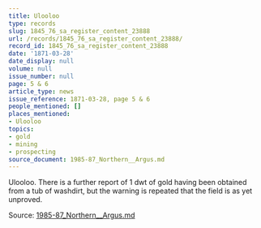 ```yaml
---
title: Ulooloo
type: records
slug: 1845_76_sa_register_content_23888
url: /records/1845_76_sa_register_content_23888/
record_id: 1845_76_sa_register_content_23888
date: '1871-03-28'
date_display: null
volume: null
issue_number: null
page: 5 & 6
article_type: news
issue_reference: 1871-03-28, page 5 & 6
people_mentioned: []
places_mentioned:
- Ulooloo
topics:
- gold
- mining
- prospecting
source_document: 1985-87_Northern__Argus.md
---
```


Ulooloo.  There is a further report of 1 dwt of gold having been obtained from a tub of washdirt, but the warning is repeated that the field is as yet unproved.

Source: [1985-87_Northern__Argus.md](/downloads/markdown/1985-87_Northern__Argus.md)
